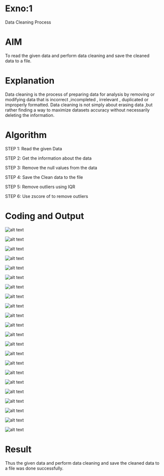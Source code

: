 # Exno:1
Data Cleaning Process

# AIM
To read the given data and perform data cleaning and save the cleaned data to a file.

# Explanation
Data cleaning is the process of preparing data for analysis by removing or modifying data that is incorrect ,incompleted , irrelevant , duplicated or improperly formatted. Data cleaning is not simply about erasing data ,but rather finding a way to maximize datasets accuracy without necessarily deleting the information.

# Algorithm
STEP 1: Read the given Data

STEP 2: Get the information about the data

STEP 3: Remove the null values from the data

STEP 4: Save the Clean data to the file

STEP 5: Remove outliers using IQR

STEP 6: Use zscore of to remove outliers

# Coding and Output

![alt text](<Screenshot 2025-03-05 162206.png>)

![alt text](<Screenshot 2025-03-05 162219.png>)

![alt text](<Screenshot 2025-03-05 162233.png>)

![alt text](<Screenshot 2025-03-05 162242.png>)

![alt text](<Screenshot 2025-03-05 162251.png>)

![alt text](<Screenshot 2025-03-05 162302.png>)

![alt text](<Screenshot 2025-03-05 162313.png>)

![alt text](<Screenshot 2025-03-05 162323.png>)

![alt text](<Screenshot 2025-03-05 162337.png>)

![alt text](<Screenshot 2025-03-05 162353.png>)

![alt text](<Screenshot 2025-03-05 162404.png>)

![alt text](<Screenshot 2025-03-05 162417.png>)

![alt text](<Screenshot 2025-03-05 162429.png>)

![alt text](<Screenshot 2025-03-05 162436.png>)

![alt text](<Screenshot 2025-03-05 162441.png>)

![alt text](<Screenshot 2025-03-05 162448.png>)

![alt text](<Screenshot 2025-03-05 162456.png>)

![alt text](<Screenshot 2025-03-05 162502.png>)

![alt text](<Screenshot 2025-03-05 162510.png>)

![alt text](<Screenshot 2025-03-05 162518.png>)

![alt text](<Screenshot 2025-03-05 162528.png>)

![alt text](<Screenshot 2025-03-05 162536.png>)

# Result
 Thus the given data and perform data cleaning and save the cleaned data to a file was done successfully.
